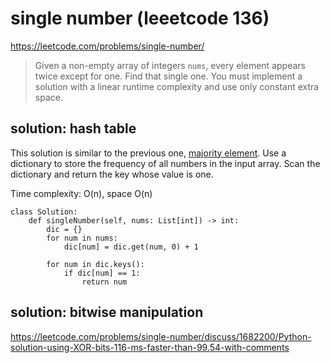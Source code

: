 # single number (leeetcode 136)

https://leetcode.com/problems/single-number/

> Given a non-empty array of integers `nums`, every element appears twice except for one. Find that single one.
> You must implement a solution with a linear runtime complexity and use only constant extra space.

## solution: hash table

This solution is similar to the previous one, [majority element](/leetcode/majority_element.md). 
Use a dictionary to store the frequency of all numbers in the input array. 
Scan the dictionary and return the key whose value is one.

Time complexity: O(n), space O(n)

```
class Solution:
    def singleNumber(self, nums: List[int]) -> int:
        dic = {}
        for num in nums:
            dic[num] = dic.get(num, 0) + 1
            
        for num in dic.keys():
            if dic[num] == 1:
                return num
```

## solution: bitwise manipulation

https://leetcode.com/problems/single-number/discuss/1682200/Python-solution-using-XOR-bits-116-ms-faster-than-99.54-with-comments

